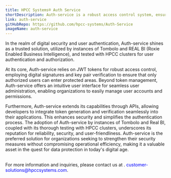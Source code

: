 ```yaml
---
title: HPCC Systems® Auth Service
shortDescription: Auth-service is a robust access control system, ensuring secure access to protected areas through digital signatures and key pair verification. It simplifies user administration with an intuitive interface, allowing organizations to effortlessly manage user accounts and permissions, enhancing overall security and access management. 
link: auth-service
gitHubRepo: https://github.com/hpcc-systems/Auth-Service
imageName: auth-service
---
```


In the realm of digital security and user authentication, Auth-service shines as a trusted solution, utilized by instances of Tombolo and REAL BI (Roxie Enabled Business Intelligence), and  tested with HPCC clusters for user authentication and authorization.

At its core, Auth-service relies on JWT tokens for robust access control, employing digital signatures and key pair verification to ensure that only authorized users can enter protected areas. Beyond token management, Auth-service offers an intuitive user interface for seamless user administration, enabling organizations to easily manage user accounts and permissions.

Furthermore, Auth-service extends its capabilities through APIs, allowing developers to integrate token generation and verification seamlessly into their applications. This enhances security and simplifies the authentication process. The adoption of Auth-service by instances of Tombolo and Real BI, coupled with its thorough testing with HPCC clusters, underscores its reputation for reliability, security, and user-friendliness. Auth-service is the preferred solution for organizations seeking to strengthen their security measures without compromising operational efficiency, making it a valuable asset in the quest for data protection in today's digital age.


</br>
For more information and inquiries, please contact us at . <span style="color:blue">customer-solutions@hpccsystems.com</span>.


